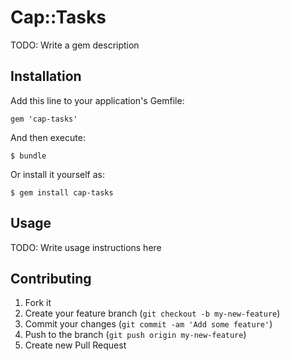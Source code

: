 # Cap::Tasks

TODO: Write a gem description

## Installation

Add this line to your application's Gemfile:

    gem 'cap-tasks'

And then execute:

    $ bundle

Or install it yourself as:

    $ gem install cap-tasks

## Usage

TODO: Write usage instructions here

## Contributing

1. Fork it
2. Create your feature branch (`git checkout -b my-new-feature`)
3. Commit your changes (`git commit -am 'Add some feature'`)
4. Push to the branch (`git push origin my-new-feature`)
5. Create new Pull Request
